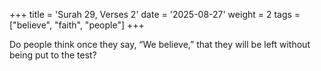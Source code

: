 +++
title = 'Surah 29, Verses 2'
date = '2025-08-27'
weight = 2
tags = ["believe", "faith", "people"]
+++

Do people think once they say, “We believe,” that they will be left without being put to the test?